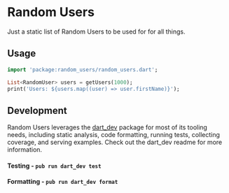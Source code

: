 # Random Users

Just a static list of Random Users to be used for for all things.

## Usage

```dart
import 'package:random_users/random_users.dart';

List<RandomUser> users = getUsers(1000);
print('Users: ${users.map((user) => user.firstName)}');
```

## Development

Random Users leverages the [dart_dev](https://github.com/Workiva/dart_dev) package for most of its
tooling needs, including static analysis, code formatting, running tests, collecting coverage,
and serving examples. Check out the dart_dev readme for more information.

#### Testing - `pub run dart_dev test`

#### Formatting - `pub run dart_dev format`
